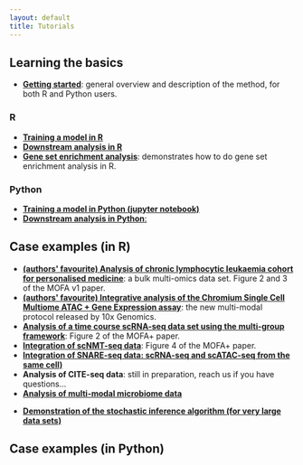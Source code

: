 ```yaml
---
layout: default
title: Tutorials
---
```


## Learning the basics

* [**Getting started**](https://github.com/bioFAM/MOFA2/blob/master/MOFA2/vignettes/getting_started.md): general overview and description of the method, for both R and Python users.

### R
* [**Training a model in R**](https://raw.githack.com/bioFAM/MOFA2/master/MOFA2/vignettes/getting_started_R.html)
* [**Downstream analysis in R**](https://raw.githack.com/bioFAM/MOFA2/master/MOFA2/vignettes/downstream_analysis.html)
* [**Gene set enrichment analysis**](https://raw.githack.com/bioFAM/MOFA2/master/MOFA2/vignettes/GSEA.html): demonstrates how to do gene set enrichment analysis in R.

### Python

* [**Training a model in Python (jupyter notebook)**](https://github.com/bioFAM/MOFA2/blob/master/mofapy2/notebooks/getting_started_python.ipynb)
* [**Downstream analysis in Python**:](https://github.com/gtca/mofax)

## Case examples (in R)

* [**(authors' favourite) Analysis of chronic lymphocytic leukaemia cohort for personalised medicine**](https://raw.githack.com/bioFAM/MOFA2/master/MOFA2/vignettes/CLL.html): a bulk multi-omics data set. Figure 2 and 3 of the MOFA v1 paper.
* [**(authors' favourite) Integrative analysis of the Chromium Single Cell Multiome ATAC + Gene Expression assay**](https://raw.githack.com/bioFAM/MOFA2/master/MOFA2/vignettes/10x_scRNA_scATAC.html): the new multi-modal protocol released by 10x Genomics.
* [**Analysis of a time course scRNA-seq data set using the multi-group framework**](https://raw.githack.com/bioFAM/MOFA2/master/MOFA2/vignettes/scRNA_gastrulation.html): Figure 2 of the MOFA+ paper.
* [**Integration of scNMT-seq data**](https://raw.githack.com/bioFAM/MOFA2/master/MOFA2/vignettes/scNMT_gastrulation.html): Figure 4 of the MOFA+ paper.
* [**Integration of SNARE-seq data: scRNA-seq and scATAC-seq from the same cell)**](https://raw.githack.com/bioFAM/MOFA2/master/MOFA2/vignettes/SNARE_seq.html)
* **Analysis of CITE-seq data**: still in preparation, reach us if you have questions...
* [**Analysis of multi-modal microbiome data**](https://raw.githack.com/bioFAM/MOFA2/master/MOFA2/vignettes/microbiome_vignette.html)
<!-- * [**Robustness analysis and model selection**](https://raw.githack.com/bioFAM/MOFA2/master/MOFA2/vignettes/model_selection.html) -->
* [**Demonstration of the stochastic inference algorithm (for very large data sets)**](https://raw.githack.com/bioFAM/MOFA2/master/MOFA2/vignettes/stochastic_inference.html)
<!-- * [**Analysis of single-cell DNA methylation data (in R)**](https://github.com/bioFAM/MOFA2/blob/master/MOFA2/vignettes/scMethylation_cortex.html): Figure 3 of the paper, in preparation... -->

## Case examples (in Python)
